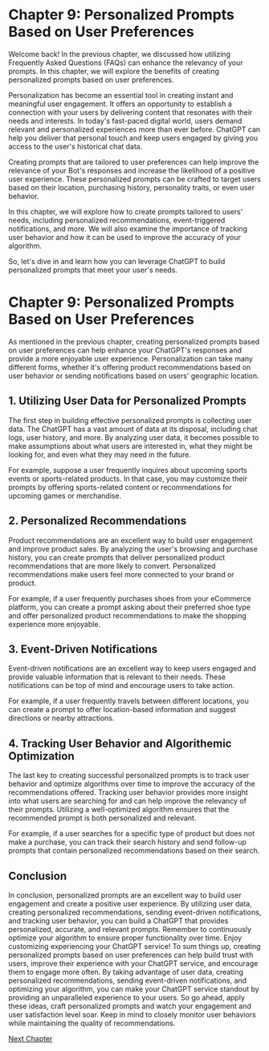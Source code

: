 # Chapter 9: Personalized Prompts Based on User Preferences

Welcome back! In the previous chapter, we discussed how utilizing Frequently Asked Questions (FAQs) can enhance the relevancy of your prompts. In this chapter, we will explore the benefits of creating personalized prompts based on user preferences.

Personalization has become an essential tool in creating instant and meaningful user engagement. It offers an opportunity to establish a connection with your users by delivering content that resonates with their needs and interests. In today's fast-paced digital world, users demand relevant and personalized experiences more than ever before. ChatGPT can help you deliver that personal touch and keep users engaged by giving you access to the user's historical chat data.

Creating prompts that are tailored to user preferences can help improve the relevance of your Bot's responses and increase the likelihood of a positive user experience. These personalized prompts can be crafted to target users based on their location, purchasing history, personality traits, or even user behavior.

In this chapter, we will explore how to create prompts tailored to users' needs, including personalized recommendations, event-triggered notifications, and more. We will also examine the importance of tracking user behavior and how it can be used to improve the accuracy of your algorithm. 

So, let's dive in and learn how you can leverage ChatGPT to build personalized prompts that meet your user's needs.
# Chapter 9: Personalized Prompts Based on User Preferences

As mentioned in the previous chapter, creating personalized prompts based on user preferences can help enhance your ChatGPT's responses and provide a more enjoyable user experience. Personalization can take many different forms, whether it's offering product recommendations based on user behavior or sending notifications based on users' geographic location.

## 1. Utilizing User Data for Personalized Prompts
The first step in building effective personalized prompts is collecting user data. The ChatGPT has a vast amount of data at its disposal, including chat logs, user history, and more. By analyzing user data, it becomes possible to make assumptions about what users are interested in, what they might be looking for, and even what they may need in the future.

For example, suppose a user frequently inquires about upcoming sports events or sports-related products. In that case, you may customize their prompts by offering sports-related content or recommendations for upcoming games or merchandise.

## 2. Personalized Recommendations
Product recommendations are an excellent way to build user engagement and improve product sales. By analyzing the user's browsing and purchase history, you can create prompts that deliver personalized product recommendations that are more likely to convert. Personalized recommendations make users feel more connected to your brand or product.

For example, if a user frequently purchases shoes from your eCommerce platform, you can create a prompt asking about their preferred shoe type and offer personalized product recommendations to make the shopping experience more enjoyable.

## 3. Event-Driven Notifications
Event-driven notifications are an excellent way to keep users engaged and provide valuable information that is relevant to their needs. These notifications can be top of mind and encourage users to take action.

For example, if a user frequently travels between different locations, you can create a prompt to offer location-based information and suggest directions or nearby attractions.

## 4. Tracking User Behavior and Algorithemic Optimization
The last key to creating successful personalized prompts is to track user behavior and optimize algorithms over time to improve the accuracy of the recommendations offered. Tracking user behavior provides more insight into what users are searching for and can help improve the relevancy of their prompts. Utilizing a well-optimized algorithm ensures that the recommended prompt is both personalized and relevant.

For example, if a user searches for a specific type of product but does not make a purchase, you can track their search history and send follow-up prompts that contain personalized recommendations based on their search.

## Conclusion
In conclusion, personalized prompts are an excellent way to build user engagement and create a positive user experience. By utilizing user data, creating personalized recommendations, sending event-driven notifications, and tracking user behavior, you can build a ChatGPT that provides personalized, accurate, and relevant prompts. Remember to continuously optimize your algorithm to ensure proper functionality over time. Enjoy customizing experiencing your ChatGPT service!
To sum things up, creating personalized prompts based on user preferences can help build trust with users, improve their experience with your ChatGPT service, and encourage them to engage more often. By taking advantage of user data, creating personalized recommendations, sending event-driven notifications, and optimizing your algorithm, you can make your ChatGPT service standout by providing an unparalleled experience to your users. So go ahead, apply these ideas, craft personalized prompts and watch your engagement and user satisfaction level soar. Keep in mind to closely monitor user behaviors while maintaining the quality of recommendations.


[Next Chapter](10_Chapter10.md)